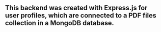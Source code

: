 ## This backend was created with Express.js for user profiles, which are connected to a PDF files collection in a MongoDB database.
